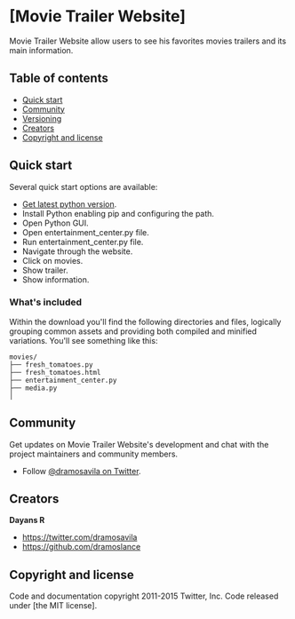# [Movie Trailer Website]

Movie Trailer Website allow users to see his favorites movies trailers and its main information.


## Table of contents

* [Quick start](#quick-start)
* [Community](#community)
* [Versioning](#versioning)
* [Creators](#creators)
* [Copyright and license](#copyright-and-license)


## Quick start

Several quick start options are available:

* [Get latest python version](https://www.python.org/ftp/python/2.7.10/python-2.7.10.amd64.msi).
* Install Python enabling pip and configuring the path.
* Open Python GUI.
* Open entertainment_center.py file.
* Run entertainment_center.py file.
* Navigate through the website.
* Click on movies.
* Show trailer.
* Show information.


### What's included

Within the download you'll find the following directories and files, logically grouping common assets and providing both compiled and minified variations. You'll see something like this:

```
movies/
├── fresh_tomatoes.py
├── fresh_tomatoes.html
├── entertainment_center.py
├── media.py
│  
```

## Community

Get updates on Movie Trailer Website's development and chat with the project maintainers and community members.

* Follow [@dramosavila on Twitter](https://twitter.com/dramosavila).

## Creators

**Dayans R**

* <https://twitter.com/dramosavila>
* <https://github.com/dramoslance>

## Copyright and license

Code and documentation copyright 2011-2015 Twitter, Inc. Code released under [the MIT license].
